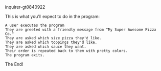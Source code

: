 inquirer-gt0840922

This is what you'll expect to do in the program:

    A user executes the program
    They are greeted with a friendly message from "My Super Awesome Pizza Co."
    They are asked which size pizza they'd like.
    They are asked which toppings they'd like.
    They are asked which sauce they want.
    Their order is repeated back to them with pretty colors.
    The program exits.

The End!